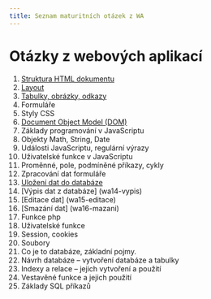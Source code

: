 ```yaml
---
title: Seznam maturitních otázek z WA
---
```


Otázky z webových aplikací
==========================

1. [Struktura HTML dokumentu](wa01-struktura)
2. [Layout](wa02-layout)
3. [Tabulky, obrázky, odkazy](wa03-tabulky)
4. Formuláře
5. Styly CSS
6. [Document Object Model (DOM)](wa06-dom)
7. Základy programování v JavaScriptu
8. Objekty Math, String, Date
9. Události JavaScriptu, regulární výrazy
10. Uživatelské funkce v JavaScriptu
11. Proměnné, pole, podmíněné příkazy, cykly
12. Zpracování dat formuláře
13. [Uložení dat do databáze](wa13-ulozeni)
14. [Výpis dat z databáze] (wa14-vypis)
15. [Editace dat] (wa15-editace)
16. [Smazání dat] (wa16-mazani)
17. Funkce php
18. Uživatelské funkce
19. Session, cookies
20. Soubory
21. Co je to databáze, základní pojmy.
22. Návrh databáze – vytvoření databáze a tabulky
23. Indexy a relace – jejich vytvoření a použití
24. Vestavěné funkce a jejich použití
25. Základy SQL příkazů
